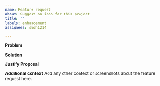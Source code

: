 ```yaml
---
name: Feature request
about: Suggest an idea for this project
title: ''
labels: enhancement
assignees: sboh1214

---
```


**Problem**


**Solution**


**Justify Proposal**


**Additional context**
Add any other context or screenshots about the feature request here.
